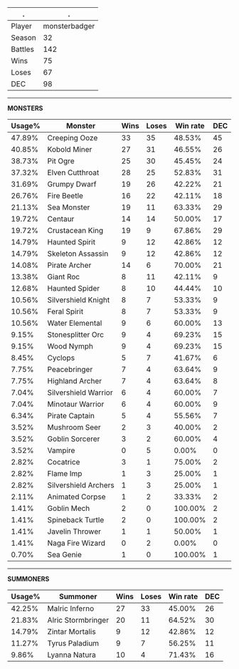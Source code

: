.|.
|-|-
Player|monsterbadger
Season|32
Battles|142
Wins|75
Loses|67
DEC|98

---
**MONSTERS**

Usage%|Monster|Wins|Loses|Win rate|DEC|
-|-|-|-|-|-|
47.89%|Creeping Ooze|33|35|48.53%|45|
40.85%|Kobold Miner|27|31|46.55%|26|
38.73%|Pit Ogre|25|30|45.45%|24|
37.32%|Elven Cutthroat|28|25|52.83%|31|
31.69%|Grumpy Dwarf|19|26|42.22%|21|
26.76%|Fire Beetle|16|22|42.11%|18|
21.13%|Sea Monster|19|11|63.33%|29|
19.72%|Centaur|14|14|50.00%|17|
19.72%|Crustacean King|19|9|67.86%|29|
14.79%|Haunted Spirit|9|12|42.86%|12|
14.79%|Skeleton Assassin|9|12|42.86%|12|
14.08%|Pirate Archer|14|6|70.00%|21|
13.38%|Giant Roc|8|11|42.11%|9|
12.68%|Haunted Spider|8|10|44.44%|10|
10.56%|Silvershield Knight|8|7|53.33%|9|
10.56%|Feral Spirit|8|7|53.33%|9|
10.56%|Water Elemental|9|6|60.00%|13|
9.15%|Stonesplitter Orc|9|4|69.23%|15|
9.15%|Wood Nymph|9|4|69.23%|15|
8.45%|Cyclops|5|7|41.67%|6|
7.75%|Peacebringer|7|4|63.64%|9|
7.75%|Highland Archer|7|4|63.64%|8|
7.04%|Silvershield Warrior|6|4|60.00%|7|
7.04%|Minotaur Warrior|6|4|60.00%|9|
6.34%|Pirate Captain|5|4|55.56%|7|
3.52%|Mushroom Seer|2|3|40.00%|2|
3.52%|Goblin Sorcerer|3|2|60.00%|4|
3.52%|Vampire|0|5|0.00%|0|
2.82%|Cocatrice|3|1|75.00%|2|
2.82%|Flame Imp|1|3|25.00%|1|
2.82%|Silvershield Archers|1|3|25.00%|1|
2.11%|Animated Corpse|1|2|33.33%|2|
1.41%|Goblin Mech|2|0|100.00%|2|
1.41%|Spineback Turtle|2|0|100.00%|2|
1.41%|Javelin Thrower|1|1|50.00%|1|
1.41%|Naga Fire Wizard|0|2|0.00%|0|
0.70%|Sea Genie|1|0|100.00%|1|

---
**SUMMONERS**

Usage%|Summoner|Wins|Loses|Win rate|DEC|
-|-|-|-|-|-|
42.25%|Malric Inferno|27|33|45.00%|26|
21.83%|Alric Stormbringer|20|11|64.52%|30|
14.79%|Zintar Mortalis|9|12|42.86%|12|
11.27%|Tyrus Paladium|9|7|56.25%|11|
9.86%|Lyanna Natura|10|4|71.43%|16|
